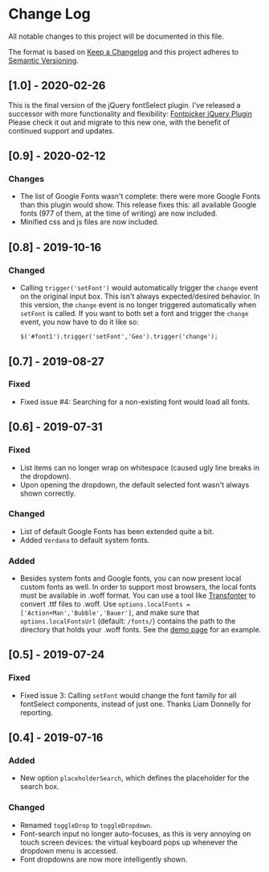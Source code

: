 # Change Log
All notable changes to this project will be documented in this file.

The format is based on [Keep a Changelog](https://keepachangelog.com/)
and this project adheres to [Semantic Versioning](https://semver.org/).

## [1.0] - 2020-02-26
This is the final version of the jQuery fontSelect plugin.
I've released a successor with more functionality and flexibility: [Fontpicker jQuery Plugin](https://av01d.github.io/fontpicker-jquery-plugin/)
Please check it out and migrate to this new one, with the benefit of continued support and updates.

## [0.9] - 2020-02-12
### Changes
- The list of Google Fonts wasn't complete: there were more Google Fonts than
  this plugin would show. 
  This release fixes this: all available Google fonts (977 of them, at the time of writing) are now included.
- Minified css and js files are now included.

## [0.8] - 2019-10-16
### Changed
- Calling `trigger('setFont')` would automatically trigger the `change` event on the
  original input box. This isn't always expected/desired behavior.
  In this version, the `change` event is no longer triggered automatically when `setFont`
  is called.
  If you want to both set a font and trigger the `change` event, you now have to do it like so:
  ```
  $('#font1').trigger('setFont','Geo').trigger('change');
  ```

## [0.7] - 2019-08-27
### Fixed
- Fixed issue #4: Searching for a non-existing font would load all fonts.

## [0.6] - 2019-07-31
### Fixed
- List items can no longer wrap on whitespace (caused ugly line breaks in the dropdown).
- Upon opening the dropdown, the default selected font wasn't always shown correctly.

### Changed
- List of default Google Fonts has been extended quite a bit.
- Added `Verdana` to default system fonts.

### Added
- Besides system fonts and Google fonts, you can now present local custom fonts as well.
  In order to support most browsers, the local fonts must be available in .woff format.
  You can use a tool like [Transfonter](https://transfonter.org/) to convert .ttf files
  to .woff.
  Use `options.localFonts = ['Action+Man','Bubble','Bauer']`, and make sure that
  `options.localFontsUrl` (default: `/fonts/`) contains the path to the directory
  that holds your .woff fonts.
  See the [demo page](https://av01d.github.io/fontselect-jquery-plugin/) for an example.

## [0.5] - 2019-07-24
### Fixed
- Fixed issue 3: Calling `setFont` would change the font family for all fontSelect components, instead of just one. Thanks Liam Donnelly for reporting.

## [0.4] - 2019-07-16
### Added
- New option `placeholderSearch`, which defines the placeholder for the
  search box.

### Changed
- Renamed `toggleDrop` to `toggleDropdown`.
- Font-search input no longer auto-focuses, as this is very annoying
  on touch screen devices: the virtual keyboard pops up whenever the dropdown
  menu is accessed.
- Font dropdowns are now more intelligently shown.
